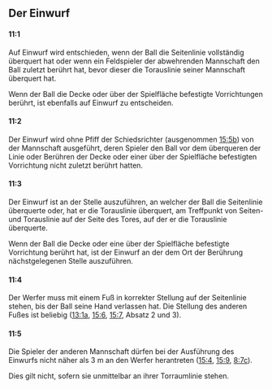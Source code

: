 ## Der Einwurf

#### 11:1 
Auf Einwurf wird entschieden, wenn der Ball die Seitenlinie vollständig überquert hat oder wenn ein Feldspieler der 
abwehrenden Mannschaft den Ball zuletzt berührt hat, bevor dieser die Torauslinie seiner Mannschaft überquert hat.

Wenn der Ball die Decke oder über der Spielfläche befestigte Vorrichtungen berührt, ist ebenfalls auf Einwurf zu 
entscheiden.

#### 11:2 
Der Einwurf wird ohne Pfiff der Schiedsrichter (ausgenommen [15:5b](#15:5)) von der Mannschaft ausgeführt, deren Spieler 
den Ball vor dem überqueren der Linie oder Berühren der Decke oder einer über der Spielfläche befestigten Vorrichtung 
nicht zuletzt berührt hatten.

#### 11:3 
Der Einwurf ist an der Stelle auszuführen, an welcher der Ball die Seitenlinie überquerte oder, hat er die Torauslinie 
überquert, am Treffpunkt von Seiten- und Torauslinie auf der Seite des Tores, auf der er die Torauslinie überquerte.

Wenn der Ball die Decke oder eine über der Spielfläche befestigte Vorrichtung berührt hat, ist der Einwurf an der dem 
Ort der Berührung nächstgelegenen Stelle auszuführen.

#### 11:4 
Der Werfer muss mit einem Fuß in korrekter Stellung auf der Seitenlinie stehen, bis der Ball seine Hand 
verlassen hat. Die Stellung des anderen Fußes ist beliebig ([13:1a](#13:1), [15:6](#15:6), [15:7](#15:7), Absatz 2 
und 3).

#### 11:5 
Die Spieler der anderen Mannschaft dürfen bei der Ausführung des Einwurfs nicht näher als 3 m an den Werfer herantreten 
([15:4](#15:4), [15:9](#15:9), [8:7c](#8:7)).

Dies gilt nicht, sofern sie unmittelbar an ihrer Torraumlinie stehen.
